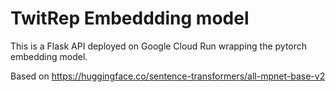 # TwitRep Embeddding model

This is a Flask API deployed on Google Cloud Run wrapping the pytorch embedding model.

Based on https://huggingface.co/sentence-transformers/all-mpnet-base-v2
